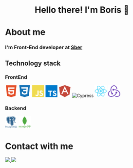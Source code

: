 # <div align="center">Hello there! I'm Boris 👋</div>
# About me
### I'm Front-End developer at [Sber](https://sber.ru/)
## Technology stack
### FrontEnd
<div>
  <img width="40px" height="40px" src="https://github.com/devicons/devicon/blob/master/icons/html5/html5-plain.svg" alt="HTML5"/>
  <img width="40px" height="40px" src="https://github.com/devicons/devicon/blob/master/icons/css3/css3-plain.svg" alt="CSS3"/>
  <img width="40px" height="40px" src="https://github.com/devicons/devicon/blob/master/icons/javascript/javascript-plain.svg" alt="JS" />
  <img width="40px" height="40px" src="https://github.com/devicons/devicon/blob/master/icons/typescript/typescript-plain.svg" alt="TS" />
  <img width="40px" height="40px" src="https://github.com/devicons/devicon/blob/master/icons/angularjs/angularjs-plain.svg" alt="angular" />
  <img width="40px" height="40px" src="https://github.com/cypress-io/cypress-icons/blob/master/src/logo/cypress-io-logo-round.svg" alt="Cypress"/>
  <img width="40px" height="40px" src="https://github.com/devicons/devicon/blob/master/icons/react/react-original.svg" alt="React"/>  
  <img width="40px" height="40px" src="https://github.com/devicons/devicon/blob/master/icons/redux/redux-original.svg" alt="Redux"/>  
</div>

### Backend

<div>
  <img width="40px" height="40px" src="https://github.com/devicons/devicon/blob/master/icons/postgresql/postgresql-plain-wordmark.svg" alt="postgresql"/>
  
  <img width="40px" height="40px" src="https://github.com/devicons/devicon/blob/master/icons/mongodb/mongodb-plain-wordmark.svg" alt="mongodb"/>  
</div>
<!--                                                                                                                                  
<ul>
  <li>HTML</li>
  <li>CSS</li>
  <li>JavaScript</li>
  <li>NodeJS</li>
  <li>TypeScript</li>
  <li></li>
  <li>Redux</li>
  <li>React</li>
  <li>SQL</li>
  <li>Python</li>
  <li>GraphQL</li>
</ul> -->

# Contact with me
<div>
  <a href="mailto:boris.belov.a@gmail.com">
    <img src="https://img.shields.io/badge/Gmail-D14836?style=for-the-badge&logo=gmail&logoColor=white"/>
  </a>
  
  <a href="https://t.me/BelovBoris">
    <img src="https://img.shields.io/badge/Telegram-2CA5E0?style=for-the-badge&logo=telegram&logoColor=white"/>
  </a>
</div>
  
  
  
<!-- - 👋 Hi there, I’m @BorisBelovA
- 👀 I’m interested in ...
- 🌱 I’m currently learning ...
- 💞️ I’m looking to collaborate on ...
- 📫 How to reach me ... -->
<!---
BorisBelovA/BorisBelovA is a ✨ special ✨ repository because its `README.md` (this file) appears on your GitHub profile.
You can click the Preview link to take a look at your changes.
--->
